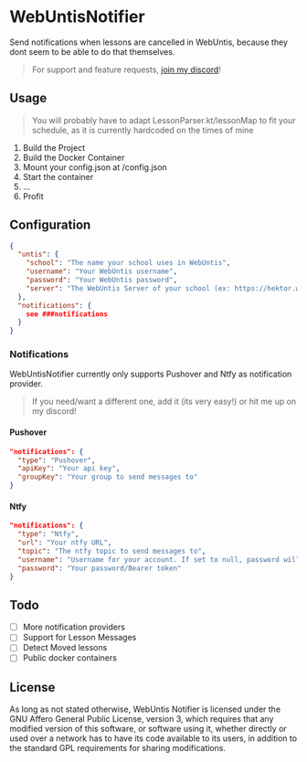 # WebUntisNotifier

Send notifications when lessons are cancelled in WebUntis, because they dont seem to be able to do that themselves.

> For support and feature requests, [join my discord](https://discord.com/invite/qETwkZWZrf)!

## Usage
> You will probably have to adapt LessonParser.kt/lessonMap to fit your schedule, as it is currently hardcoded on the times of mine

1. Build the Project
2. Build the Docker Container
3. Mount your config.json at /config.json
4. Start the container
5. ...
6. Profit

## Configuration

```json
{
  "untis": {
    "school": "The name your school uses in WebUntis",
    "username": "Your WebUntis username",
    "password": "Your WebUntis password",
    "server": "The WebUntis Server of your school (ex: https://hektor.webuntis.com)"
  },
  "notifications": {
    see ###notifications
  }
}
```
### Notifications
WebUntisNotifier currently only supports Pushover and Ntfy as notification provider. 
> If you need/want a different one, add it (its very easy!) or hit me up on my discord!
#### Pushover
```json
"notifications": {
  "type": "Pushover",
  "apiKey": "Your api key",
  "groupKey": "Your group to send messages to"      
}
```
#### Ntfy
```json
"notifications": {
  "type": "Ntfy",
  "url": "Your ntfy URL",
  "topic": "The ntfy topic to send messages to",
  "username": "Username for your account. If set to null, password will be treated as a bearer token",
  "password": "Your password/Bearer token"
}
```

## Todo
- [ ] More notification providers
- [ ] Support for Lesson Messages
- [ ] Detect Moved lessons
- [ ] Public docker containers

## License

As long as not stated otherwise, WebUntis Notifier is licensed under the GNU Affero General Public 
License, version 3, which requires that any modified version of this software, or software using it,
whether directly or used over a network has to have its code available to its users, in addition to 
the standard GPL requirements for sharing modifications.
